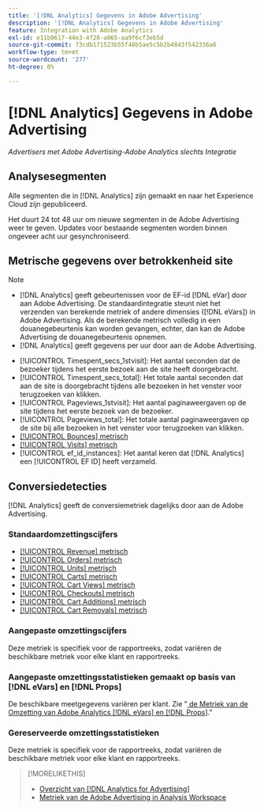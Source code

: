 ```yaml
---
title: '[!DNL Analytics] Gegevens in Adobe Advertising'
description: '[!DNL Analytics] Gegevens in Adobe Advertising'
feature: Integration with Adobe Analytics
exl-id: e11b0617-44e3-4f28-a065-aa9f6cf3eb5d
source-git-commit: 73cdb171523b55f48b5ae5c5b2b4843f542336a6
workflow-type: tm+mt
source-wordcount: '277'
ht-degree: 0%

---
```


# [!DNL Analytics] Gegevens in Adobe Advertising

*Advertisers met Adobe Advertising-Adobe Analytics slechts Integratie*

## Analysesegmenten

Alle segmenten die in [!DNL Analytics] zijn gemaakt en naar het Experience Cloud zijn gepubliceerd.

Het duurt 24 tot 48 uur om nieuwe segmenten in de Adobe Advertising weer te geven. Updates voor bestaande segmenten worden binnen ongeveer acht uur gesynchroniseerd.

<!-- I added "metric" to some of the links below, even though it looks redundant, because of syntax limitations: If you use [!DNL] or [!UICONTROL] as the sole text of a link (such as [[!UICONTROL Revenue]], the tag is included in the link text (such as "[!UICONTROL Revenue]") when it's published. -->

## Metrische gegevens over betrokkenheid site

>[!NOTE]
>
>* [!DNL Analytics] geeft gebeurtenissen voor de EF-id [!DNL eVar] door aan Adobe Advertising.  De standaardintegratie steunt niet het verzenden van berekende metriek of andere dimensies ([!DNL eVars]) in Adobe Advertising. Als de berekende metrisch volledig in een douanegebeurtenis kan worden gevangen, echter, dan kan de Adobe Advertising de douanegebeurtenis opnemen.
>* [!DNL Analytics] geeft gegevens per uur door aan de Adobe Advertising.

* [!UICONTROL Timespent_secs_1stvisit]: Het aantal seconden dat de bezoeker tijdens het eerste bezoek aan de site heeft doorgebracht.
* [!UICONTROL Timespent_secs_total]: Het totale aantal seconden dat aan de site is doorgebracht tijdens alle bezoeken in het venster voor terugzoeken van klikken.
* [!UICONTROL Pageviews_1stvisit]: Het aantal paginaweergaven op de site tijdens het eerste bezoek van de bezoeker.
* [!UICONTROL Pageviews_total]: Het totale aantal paginaweergaven op de site bij alle bezoeken in het venster voor terugzoeken van klikken.
* [[!UICONTROL Bounces] metrisch ](https://experienceleague.adobe.com/docs/analytics/components/metrics/bounces.html?lang=nl-NL)
* [[!UICONTROL Visits] metrisch ](https://experienceleague.adobe.com/docs/analytics/components/metrics/visits.html?lang=nl-NL)
* [!UICONTROL ef_id_instances]: Het aantal keren dat [!DNL Analytics] een [!UICONTROL EF ID] heeft verzameld.

## Conversiedetecties

[!DNL Analytics] geeft de conversiemetriek dagelijks door aan de Adobe Advertising.

### Standaardomzettingscijfers

* [[!UICONTROL Revenue] metrisch ](https://experienceleague.adobe.com/docs/analytics/components/metrics/revenue.html?lang=nl-NL)
* [[!UICONTROL Orders] metrisch ](https://experienceleague.adobe.com/docs/analytics/components/metrics/orders.html?lang=nl-NL)
* [[!UICONTROL Units] metrisch ](https://experienceleague.adobe.com/docs/analytics/components/metrics/units.html?lang=nl-NL)
* [[!UICONTROL Carts] metrisch ](https://experienceleague.adobe.com/docs/analytics/components/metrics/carts.html?lang=nl-NL)
* [[!UICONTROL Cart Views] metrisch ](https://experienceleague.adobe.com/docs/analytics/components/metrics/cart-views.html?lang=nl-NL)
* [[!UICONTROL Checkouts] metrisch ](https://experienceleague.adobe.com/docs/analytics/components/metrics/checkouts.html?lang=nl-NL)
* [[!UICONTROL Cart Additions] metrisch ](https://experienceleague.adobe.com/docs/analytics/components/metrics/cart-additions.html?lang=nl-NL)
* [[!UICONTROL Cart Removals] metrisch ](https://experienceleague.adobe.com/docs/analytics/components/metrics/cart-removals.html?lang=nl-NL)

### Aangepaste omzettingscijfers

Deze metriek is specifiek voor de rapportreeks, zodat variëren de beschikbare metriek voor elke klant en rapportreeks.

### Aangepaste omzettingsstatistieken gemaakt op basis van [!DNL eVars] en [!DNL Props]

De beschikbare meetgegevens variëren per klant. Zie &quot;[ de Metriek van de Omzetting van Adobe Analytics  [!DNL eVars]  en  [!DNL Props]](/help/integrations/analytics/conversion-metrics-from-evars.md).&quot;

### Gereserveerde omzettingsstatistieken

Deze metriek is specifiek voor de rapportreeks, zodat variëren de beschikbare metriek voor elke klant en rapportreeks.

>[!MORELIKETHIS]
>
>* [ Overzicht van  [!DNL Analytics for Advertising]](overview.md)
>* [ Metriek van de Adobe Advertising in Analysis Workspace ](/help/integrations/analytics/advertising-metrics-in-analytics.md)
